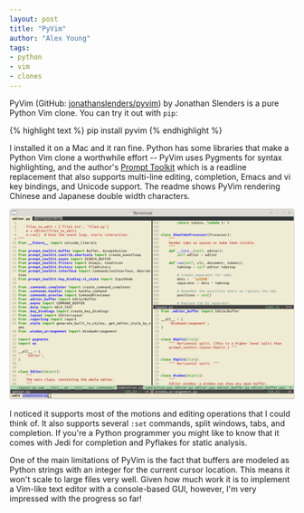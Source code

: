 ```yaml
---
layout: post
title: "PyVim"
author: "Alex Young"
tags: 
- python
- vim
- clones
---
```


PyVim (GitHub: [jonathanslenders/pyvim](https://github.com/jonathanslenders/pyvim)) by Jonathan Slenders is a pure Python Vim clone.  You can try it out with `pip`:

{% highlight text %}
pip install pyvim
{% endhighlight %}

I installed it on a Mac and it ran fine.  Python has some libraries that make a Python Vim clone a worthwhile effort -- PyVim uses Pygments for syntax highlighting, and the author's [Prompt Toolkit](https://github.com/jonathanslenders/python-prompt-toolkit) which is a readline replacement that also supports multi-line editing, completion, Emacs and vi key bindings, and Unicode support.  The readme shows PyVim rendering Chinese and Japanese double width characters.

![PyVim](/images/posts/pyvim-window-layout.png)

I noticed it supports most of the motions and editing operations that I could think of.  It also supports several `:set` commands, split windows, tabs, and completion.  If you're a Python programmer you might like to know that it comes with Jedi for completion and Pyflakes for static analysis.

One of the main limitations of PyVim is the fact that buffers are modeled as Python strings with an integer for the current cursor location.  This means it won't scale to large files very well.  Given how much work it is to implement a Vim-like text editor with a console-based GUI, however, I'm very impressed with the progress so far!

